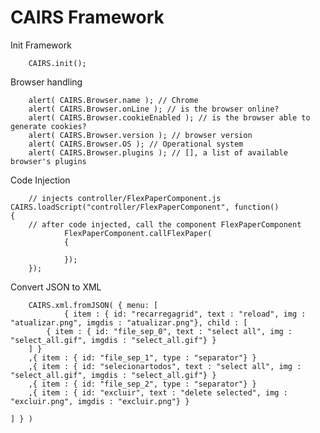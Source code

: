 CAIRS Framework
===============

Init Framework

        CAIRS.init();


Browser handling

        alert( CAIRS.Browser.name ); // Chrome
        alert( CAIRS.Browser.onLine ); // is the browser online?
        alert( CAIRS.Browser.cookieEnabled ); // is the browser able to generate cookies?
        alert( CAIRS.Browser.version ); // browser version
        alert( CAIRS.Browser.OS ); // Operational system
        alert( CAIRS.Browser.plugins ); // [], a list of available browser's plugins
        

Code Injection

        // injects controller/FlexPaperComponent.js
	CAIRS.loadScript("controller/FlexPaperComponent", function() 
	{
		// after code injected, call the component FlexPaperComponent           
                FlexPaperComponent.callFlexPaper(
                {
                        
                });   
        });


Convert JSON to XML

        CAIRS.xml.fromJSON( { menu: [
                { item : { id: "recarregagrid", text : "reload", img : "atualizar.png", imgdis : "atualizar.png"}, child : [
			{ item : { id: "file_sep_0", text : "select all", img : "select_all.gif", imgdis : "select_all.gif"} }
		] }
		,{ item : { id: "file_sep_1", type : "separator"} }
		,{ item : { id: "selecionartodos", text : "select all", img : "select_all.gif", imgdis : "select_all.gif"} }
		,{ item : { id: "file_sep_2", type : "separator"} }
		,{ item : { id: "excluir", text : "delete selected", img : "excluir.png", imgdis : "excluir.png"} }
		
	] } )

